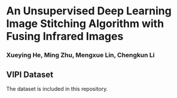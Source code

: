 # An Unsupervised Deep Learning Image Stitching Algorithm with Fusing Infrared Images
### Xueying He, Ming Zhu, Mengxue Lin, Chengkun Li

## VIPI Dataset
The dataset is included in this repository.

